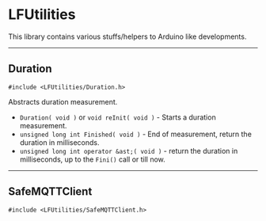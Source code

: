 # LFUtilities

This library contains various stuffs/helpers to Arduino like developments.

-------

## Duration

    #include <LFUtilities/Duration.h>
Abstracts duration measurement.

 - `Duration( void )` or `void reInit( void )` - Starts a duration measurement.
 - `unsigned long int Finished( void )` - End of measurement, return the duration in milliseconds.
 - `unsigned long int operator &ast;( void )` - return the duration in milliseconds, up to the `Fini()` call or till now.

-------

## SafeMQTTClient

    #include <LFUtilities/SafeMQTTClient.h>
